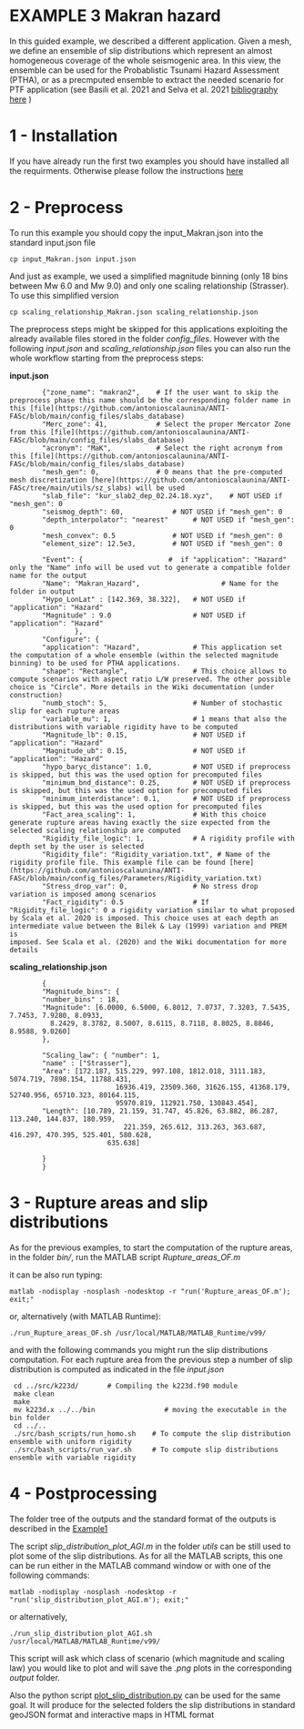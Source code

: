 # EXAMPLE 3 Makran hazard
In this guided example, we described a different application. Given a mesh, we define an ensemble of slip distributions which represent an almost homogeneous 
coverage of the whole seismogenic area. In this view, the ensemble can be used for the Probablistic Tsunami Hazard Assessment (PTHA), or as a precmputed ensemble to
extract the needed scenario for PTF application (see Basili et al. 2021 and Selva et al. 2021 [bibliography here](https://github.com/antonioscalaunina/ANTI-FASc/blob/main/README.md) )

# 1 - Installation

If you have already run the first two examples you should have installed all the requirments. Otherwise please follow the instructions [here](https://github.com/antonioscalaunina/ANTI-FASc/blob/main/Example1_Tohoku.md)

# 2 - Preprocess

To run this example you should copy the input_Makran.json into the standard input.json file

    cp input_Makran.json input.json

And just as example, we used a simplified magnitude binning (only 18 bins between Mw 6.0 and Mw 9.0) and only one scaling relationship (Strasser). To use this simplified version

    cp scaling_relationship_Makran.json scaling_relationship.json

The preprocess steps might be skipped for this applications exploiting the already available files stored in the folder *config_files*. 
However with the following *input.json* and *scaling_relationship.json* files you can also run the whole workflow starting from the preprocess steps:

**input.json**

            {"zone_name": "makran2",    # If the user want to skip the preprocess phase this name should be the corresponding folder name in this [file](https://github.com/antonioscalaunina/ANTI-FASc/blob/main/config_files/slabs_database)
            "Merc_zone": 41,            # Select the proper Mercator Zone from this [file](https://github.com/antonioscalaunina/ANTI-FASc/blob/main/config_files/slabs_database)
            "acronym": "MaK",           # Select the right acronym from this [file](https://github.com/antonioscalaunina/ANTI-FASc/blob/main/config_files/slabs_database)
            "mesh_gen": 0,              # 0 means that the pre-computed mesh discretization [here](https://github.com/antonioscalaunina/ANTI-FASc/tree/main/utils/sz_slabs) will be used
            "slab_file": "kur_slab2_dep_02.24.18.xyz",    # NOT USED if "mesh_gen": 0
            "seismog_depth": 60,            # NOT USED if "mesh_gen": 0
            "depth_interpolator": "nearest"      # NOT USED if "mesh_gen": 0
            "mesh_convex": 0.5              # NOT USED if "mesh_gen": 0 
            "element_size": 12.5e3,         # NOT USED if "mesh_gen": 0

            "Event": {                     #  if "application": "Hazard" only the "Name" info will be used vut to generate a compatible folder name for the output
            "Name": "Makran_Hazard",                    # Name for the folder in output
            "Hypo_LonLat" : [142.369, 38.322],   # NOT USED if "application": "Hazard"
            "Magnitude" : 9.0                    # NOT USED if "application": "Hazard"
                    },
            "Configure": {
            "application": "Hazard",             # This application set the computation of a whole ensemble (within the selected magnitude binning) to be used for PTHA applications.   
            "shape": "Rectangle",                # This choice allows to compute scenarios with aspect ratio L/W preserved. The other possible choice is "Circle". More details in the Wiki documentation (under construction)
            "numb_stoch": 5,                     # Number of stochastic slip for each rupture areas
            "variable_mu": 1,                    # 1 means that also the distributions with variable rigidity have to be computed
            "Magnitude_lb": 0.15,                # NOT USED if "application": "Hazard"
            "Magnitude_ub": 0.15,                # NOT USED if "application": "Hazard"
            "hypo_baryc_distance": 1.0,          # NOT USED if preprocess is skipped, but this was the used option for precomputed files
            "minimum_bnd_distance": 0.25,        # NOT USED if preprocess is skipped, but this was the used option for precomputed files
            "minimum_interdistance": 0.1,        # NOT USED if preprocess is skipped, but this was the used option for precomputed files
            "Fact_area_scaling": 1,              # With this choice generate rupture areas having exactly the size expected from the selected scaling relationship are computed
            "Rigidity_file_logic": 1,            # A rigidity profile with depth set by the user is selected
            "Rigidity_file": "Rigidity_variation.txt", # Name of the rigidity profile file. This example file can be found [here](https://github.com/antonioscalaunina/ANTI-FASc/blob/main/config_files/Parameters/Rigidity_variation.txt)
            "Stress_drop_var": 0,                # No stress drop variation is imposed among scenarios
            "Fact_rigidity": 0.5                 # If "Rigidity_file_logic": 0 a rigidity variation similar to what proposed by Scala et al. 2020 is imposed. This choice uses at each depth an intermediate value between the Bilek & Lay (1999) variation and PREM is                                                             imposed. See Scala et al. (2020) and the Wiki documentation for more details

**scaling_relationship.json**

            { 
            "Magnitude_bins": {
            "number_bins" : 18, 
            "Magnitude": [6.0000, 6.5000, 6.8012, 7.0737, 7.3203, 7.5435, 7.7453, 7.9280, 8.0933,
              8.2429, 8.3782, 8.5007, 8.6115, 8.7118, 8.8025, 8.8846, 8.9588, 9.0260]
            },

            "Scaling_law": { "number": 1,
            "name" : ["Strasser"],
            "Area": [172.187, 515.229, 997.108, 1812.018, 3111.183, 5074.719, 7898.154, 11788.431, 
	                          16936.419, 23509.360, 31626.155, 41368.179, 52740.956, 65710.323, 80164.115, 
	      	                  95970.819, 112921.750, 130843.454],
            "Length": [10.789, 21.159, 31.747, 45.826, 63.882, 86.287, 113.240, 144.837, 180.959, 
                                221.359, 265.612, 313.263, 363.687, 416.297, 470.395, 525.401, 580.628, 
		                    635.638]
 
            }
            }


# 3 - Rupture areas and slip distributions 

As for the previous examples, to start the computation of the rupture areas, in the folder *bin/*, run the MATLAB script *Rupture_areas_OF.m*

it can be also run typing:

    matlab -nodisplay -nosplash -nodesktop -r "run('Rupture_areas_OF.m'); exit;"
    
or, alternatively (with MATLAB Runtime):

    ./run_Rupture_areas_OF.sh /usr/local/MATLAB/MATLAB_Runtime/v99/

    
and with the following commands you might run the slip distributions computation. For each rupture area from the previous step a number of slip distribution is computed as indicated in the file *input.json*

     cd ../src/k223d/       # Compiling the k223d.f90 module
     make clean
     make
     mv k223d.x ../../bin                 # moving the executable in the bin folder
     cd ../..
     ./src/bash_scripts/run_homo.sh    # To compute the slip distribution ensemble with uniform rigidity
     ./src/bash_scripts/run_var.sh     # To compute slip distributions ensemble with variable rigidity

 # 4 - Postprocessing
 
 The folder tree of the outputs and the standard format of the outputs is described in the [Example1](https://github.com/antonioscalaunina/ANTI-FASc/blob/main/Example1_Tohoku.md)

    
The script *slip_distribution_plot_AGI.m* in the folder *utils* can be still used to plot some of the slip distributions. As for all the MATLAB scripts, this one can be run either in the MATLAB command window or with one of the following commands:
 
    matlab -nodisplay -nosplash -nodesktop -r "run('slip_distribution_plot_AGI.m'); exit;" 

or alternatively,
 
    ./run_slip_distribution_plot_AGI.sh /usr/local/MATLAB/MATLAB_Runtime/v99/
     
This script will ask which class of scenario (which magnitude and scaling law) you would like to plot and will save the *.png* plots in the corresponding *output* folder.

Also the python script [plot_slip_distribution.py](https://github.com/antonioscalaunina/ANTI-FASc/blob/main/utils/plot_slip_distribution.py) can be used for the same goal. It will produce for the selected folders the slip distributions in standard geoJSON format and interactive maps in HTML format

